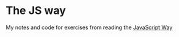# The JS way

My notes and code for exercises from reading the [JavaScript Way](https://github.com/thejsway/thejsway)